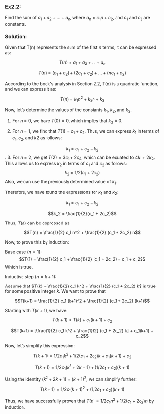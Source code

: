 ### Ex2.2: 
Find the sum of $a_1 + a_2 + ... + a_n$, where $a_n = c_1n+c_2$, and $c_1$ and $c_2$ are constants. 

### Solution:
Given that T(n) represents the sum of the first $n$ terms, it can be expressed as:

$$T(n) = a_1 + a_2 + ... + a_n$$

$$T(n) = (c_1 + c_2) + (2c_1 + c_2) + \ldots + (nc_1 + c_2)$$

According to the book's analysis in Section 2.2, T(n) is a quadratic function, and we can express it as:

$$T(n) = k_1 n^2 + k_2 n + k_3$$

Now, let's determine the values of the constants $k_1$, $k_2$, and $k_3$.

1. For $n = 0$, we have $T(0) = 0$, which implies that $k_3 = 0$.

2. For $n = 1$, we find that $T(1) = c_1 + c_2$. Thus, we can express $k_1$ in terms of $c_1, c_2$, and $k2$
as follows:

$$k_1 = c_1 + c_2 - k_2$$.
3. For $n = 2$, we get $T(2) = 3c_1 + 2c_2$, which can be equated to $4k_1 + 2k_2$. This allows us to express 
$k_2$ in terms of $c_1$ and $c_2$ as follows:
$$k_2 = 1/2(c_1 + 2c_2)$$
Also, we can use the previously determined value
of $k_1$.

Therefore, we have found the expressions for $k_1$ and $k_2$:

$$k_1 = c_1 + c_2 - k_2$$

$$k_2 = \frac{1}{2}(c_1 + 2c_2)$$

Thus, $T(n)$ can be expressed as:

$$T(n) = \frac{1}{2} c_1 n^2 + \frac{1}{2} (c_1 + 2c_2) n$$

Now, to prove this by induction:

Base case $(n = 1)$: 
$$T(1) = \frac{1}{2} c_1 + \frac{1}{2} (c_1 + 2c_2) = c_1 + c_2$$
Which is true.

Inductive step $(n = k+1)$:

Assume that $T(k) = \frac{1}{2} c_1 k^2 + \frac{1}{2} (c_1 + 2c_2) k$ is true for some positive integer $k$. We want to prove that 

$$T(k+1) = \frac{1}{2} c_1 (k+1)^2 + \frac{1}{2} (c_1 + 2c_2) (k+1)$$

Starting with $T(k+1)$, we have:

$$T(k+1) = T(k) + c_1(k+1) + c_2$$

$$T(k+1) = [\frac{1}{2} c_1 k^2 + \frac{1}{2} (c_1 + 2c_2) k] + c_1(k+1) + c_2$$

Now, let's simplify this expression:

$$T(k+1) = 1/2 c_1 k^2 + 1/2 (c_1 + 2c_2) k + c_1(k+1) + c_2$$

$$T(k+1) = 1/2 c_1 (k^2 + 2k + 1) + (1/2 c_1 + c_2)(k+1)$$

Using the identity $(k^2 + 2k + 1) = (k+1)^2$, we can simplify further:

$$T(k+1) = 1/2 c_1 (k+1)^2 + (1/2 c_1 + c_2)(k+1)$$

Thus, we have successfully proven that $T(n) = 1/2 c_1 n^2 + 1/2 (c_1 + 2c_2) n$ by induction.
